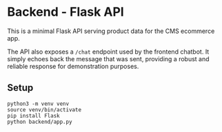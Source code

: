 # Backend - Flask API

This is a minimal Flask API serving product data for the CMS ecommerce app.

The API also exposes a `/chat` endpoint used by the frontend chatbot. It simply
echoes back the message that was sent, providing a robust and reliable response for demonstration purposes.

## Setup

```
python3 -m venv venv
source venv/bin/activate
pip install Flask
python backend/app.py
```
